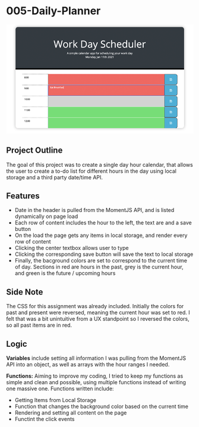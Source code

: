 # 005-Daily-Planner

![weather dashboard demo](images/desktopscheduler.png)

## Project Outline

The goal of this project was to create a single day hour calendar, that allows the user to create a to-do list for different hours in the day using local storage and a third party date/time API.

## Features

- Date in the header is pulled from the MomentJS API, and is listed dynamically on page load
- Each row of content includes the hour to the left, the text are and a save button
- On the load the page gets any items in local storage, and render every row of content
- Clicking the center textbox allows user to type
- Clicking the corresponding save button will save the text to local storage
- Finally, the bacground colors are set to correspond to the current time of day. Sections in red are hours in the past, grey is the current hour, and green is the future / upcoming hours

## Side Note

The CSS for this assignment was already included. Initially the colors for past and present were reversed, meaning the current hour was set to red. I felt that was a bit unintuitive from a UX standpoint so I reversed the colors, so all past items are in red.

## Logic

**Variables** include setting all information I was pulling from the MomentJS API into an object, as well as arrays with the hour ranges I needed.

**Functions:** Aiming to improve my coding, I tried to keep my functions as simple and clean and possible, using multiple functions instead of writing one massive one.  Functions written include:
- Getting Items from Local Storage
- Function that changes the background color based on the current time
- Rendering and setting all content on the page 
- Functint the click events
